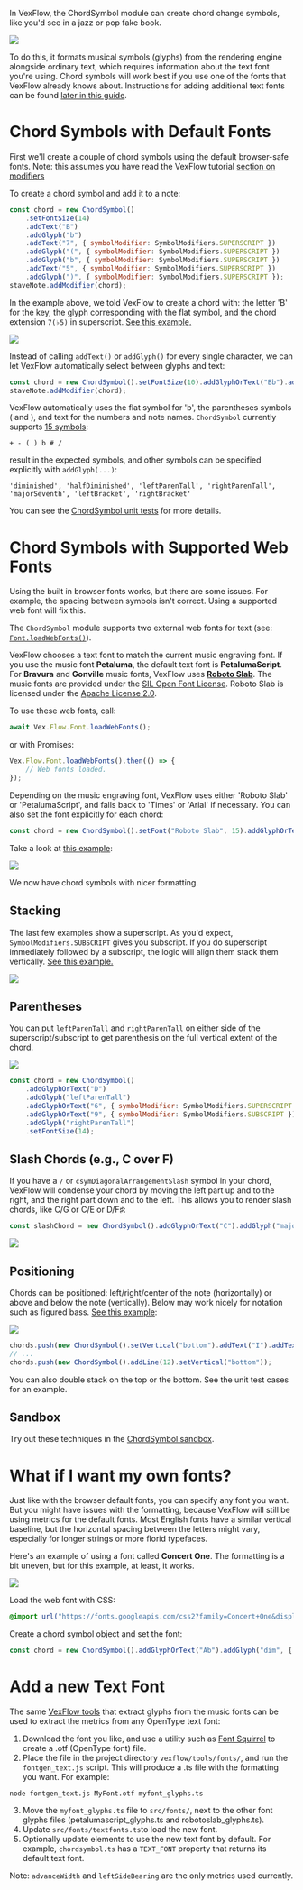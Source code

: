 In VexFlow, the ChordSymbol module can create chord change symbols, like you'd see in a jazz or pop fake book.

![](https://imgur.com/oCHK9dM.png)

To do this, it formats musical symbols (glyphs) from the rendering engine alongside ordinary text, which requires information about the text font you're using. Chord symbols will work best if you use one of the fonts that VexFlow already knows about. Instructions for adding additional text fonts can be found [later in this guide](#add-a-new-text-font).

# Chord Symbols with Default Fonts

First we'll create a couple of chord symbols using the default browser-safe fonts. Note: this assumes you have read the VexFlow tutorial [section on modifiers](https://github.com/0xfe/vexflow/wiki/Tutorial#step-3-modifiers)

To create a chord symbol and add it to a note:

```javascript
const chord = new ChordSymbol()
    .setFontSize(14)
    .addText("B")
    .addGlyph("b")
    .addText("7", { symbolModifier: SymbolModifiers.SUPERSCRIPT })
    .addGlyph("(", { symbolModifier: SymbolModifiers.SUPERSCRIPT })
    .addGlyph("b", { symbolModifier: SymbolModifiers.SUPERSCRIPT })
    .addText("5", { symbolModifier: SymbolModifiers.SUPERSCRIPT })
    .addGlyph(")", { symbolModifier: SymbolModifiers.SUPERSCRIPT });
staveNote.addModifier(chord);
```

In the example above, we told VexFlow to create a chord with: the letter 'B' for the key, the glyph corresponding with the flat symbol, and the chord extension `7(♭5)` in superscript. [ See this example. ](https://jsfiddle.net/4gczbt1L/)

![](https://imgur.com/nIzD2lW.png)

Instead of calling `addText()` or `addGlyph()` for every single character, we can let VexFlow automatically select between glyphs and text:

```javascript
const chord = new ChordSymbol().setFontSize(10).addGlyphOrText("Bb").addGlyphOrText("7(b5)", { symbolModifier: SymbolModifiers.SUPERSCRIPT });
staveNote.addModifier(chord);
```

VexFlow automatically uses the flat symbol for 'b', the parentheses symbols ( and ), and text for the numbers and note names. `ChordSymbol` currently supports [15 symbols](https://github.com/0xfe/vexflow/blob/46af63bb5eb52c66d3a30d978b3a08d04eecf5c6/src/chordsymbol.ts#L159-L220):

```
+ - ( ) b # /
```

result in the expected symbols, and other symbols can be specified explicitly with `addGlyph(...)`:

```
'diminished', 'halfDiminished', 'leftParenTall', 'rightParenTall', 'majorSeventh', 'leftBracket', 'rightBracket'
```

You can see the [ChordSymbol unit tests](https://github.com/0xfe/vexflow/blob/master/tests/chordsymbol_tests.ts) for more details.

# Chord Symbols with Supported Web Fonts

Using the built in browser fonts works, but there are some issues. For example, the spacing between symbols isn't correct. Using a supported web font will fix this.

The `ChordSymbol` module supports two external web fonts for text (see: [`Font.loadWebFonts()`](https://github.com/0xfe/vexflow/blob/46af63bb5eb52c66d3a30d978b3a08d04eecf5c6/src/font.ts#L349-L367)). 

VexFlow chooses a text font to match the current music engraving font. If you use the music font **Petaluma**, the default text font is **PetalumaScript**. For **Bravura** and **Gonville** music fonts, VexFlow uses [**Roboto Slab**](https://fonts.google.com/specimen/Roboto+Slab). The music fonts are provided under the [SIL Open Font License](https://www.smufl.org/fonts/). Roboto Slab is licensed under the [Apache License 2.0](https://www.apache.org/licenses/LICENSE-2.0).

To use these web fonts, call:

```javascript
await Vex.Flow.Font.loadWebFonts();
```

or with Promises:

```javascript
Vex.Flow.Font.loadWebFonts().then(() => {
    // Web fonts loaded.
});
```


Depending on the music engraving font, VexFlow uses either 'Roboto Slab' or 'PetalumaScript', and falls back to 'Times' or 'Arial' if necessary. You can also set the font explicitly for each chord:

```javascript
const chord = new ChordSymbol().setFont("Roboto Slab", 15).addGlyphOrText("Bb7");
```

Take a look at [this example](https://jsfiddle.net/w15pgfab/):

![](https://imgur.com/ROaXd84.png)

We now have chord symbols with nicer formatting.

## Stacking

The last few examples show a superscript. As you'd expect, `SymbolModifiers.SUBSCRIPT` gives you subscript. If you do superscript immediately followed by a subscript, the logic will align them stack them vertically. [See this example.](https://jsfiddle.net/r9Ljckhn/)




![](https://imgur.com/07rgGF8.png)

## Parentheses

You can put `leftParenTall` and `rightParenTall` on either side of the superscript/subscript to get parenthesis on the full vertical extent of the chord.

![](https://imgur.com/HufgfOX.png)

```javascript
const chord = new ChordSymbol()
    .addGlyphOrText("D")
    .addGlyph("leftParenTall")
    .addGlyphOrText("6", { symbolModifier: SymbolModifiers.SUPERSCRIPT })
    .addGlyphOrText("9", { symbolModifier: SymbolModifiers.SUBSCRIPT })
    .addGlyph("rightParenTall")
    .setFontSize(14);
```

## Slash Chords (e.g., C over F)

If you have a `/` or `csymDiagonalArrangementSlash` symbol in your chord, VexFlow will condense your chord by moving the left part up and to the right, and the right part down and to the left. This allows you to render slash chords, like C/G or C/E or D/F♯:

```javascript
const slashChord = new ChordSymbol().addGlyphOrText("C").addGlyph("majorSeventh", { symbolModifier: SymbolModifiers.SUPERSCRIPT }).addGlyphOrText("/F");
```

![](https://imgur.com/O4XWrsi.png)

## Positioning

Chords can be positioned: left/right/center of the note (horizontally) or above and below the note (vertically). Below may work nicely for notation such as figured bass. [See this example](https://jsfiddle.net/k27L3egs/):

![](https://imgur.com/lpsfnWT.png)

```javascript
chords.push(new ChordSymbol().setVertical("bottom").addText("I").addTextSuperscript("6").addTextSubscript("4"));
// ...
chords.push(new ChordSymbol().addLine(12).setVertical("bottom"));
```

You can also double stack on the top or the bottom. See the unit test cases for an example.

## Sandbox

Try out these techniques in the [ChordSymbol sandbox](https://jsfiddle.net/ydfhco2e/).


# What if I want my own fonts?

Just like with the browser default fonts, you can specify any font you want. But you might have issues with the formatting, because VexFlow will still be using metrics for the default fonts. Most English fonts have a similar vertical baseline, but the horizontal spacing between the letters might vary, especially for longer strings or more florid typefaces.

Here's an example of using a font called **Concert One**. The formatting is a bit uneven, but for this example, at least, it works.

![](https://imgur.com/3ylgv7v.png)

Load the web font with CSS:

```css
@import url("https://fonts.googleapis.com/css2?family=Concert+One&display=swap");
```

Create a chord symbol object and set the font:

```javascript
const chord = new ChordSymbol().addGlyphOrText("Ab").addGlyph("dim", { symbolModifier: SymbolModifiers.SUPERSCRIPT }).setFont("Concert One", 14, "normal");
```

# Add a new Text Font

The same [VexFlow tools](https://github.com/0xfe/vexflow/tree/master/tools/fonts) that extract glyphs from the music fonts can be used to extract the metrics from any OpenType text font:

1. Download the font you like, and use a utility such as [Font Squirrel](https://www.fontsquirrel.com/) to create a .otf (OpenType font) file.
2. Place the file in the project directory `vexflow/tools/fonts/`, and run the `fontgen_text.js` script. This will produce a .ts file with the formatting you want. For example:

```
node fontgen_text.js MyFont.otf myfont_glyphs.ts
```

3. Move the `myfont_glyphs.ts` file to `src/fonts/`, next to the other font glyphs files (petalumascript_glyphs.ts and robotoslab_glyphs.ts).
4. Update `src/fonts/textfonts.ts`to load the new font.
5. Optionally update elements to use the new text font by default. For example, `chordsymbol.ts` has a `TEXT_FONT` property that returns its default text font.

Note: `advanceWidth` and `leftSideBearing` are the only metrics used currently.
